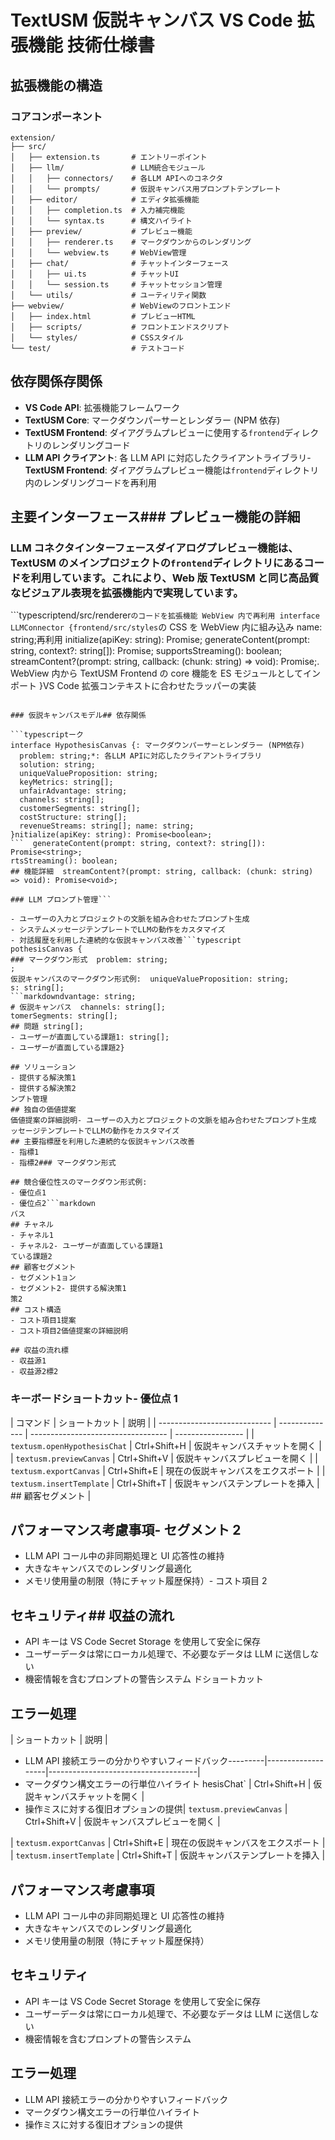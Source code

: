 # TextUSM 仮説キャンバス VS Code 拡張機能 技術仕様書

## 拡張機能の構造

### コアコンポーネント

```
extension/
├── src/
│   ├── extension.ts       # エントリーポイント
│   ├── llm/               # LLM統合モジュール
│   │   ├── connectors/    # 各LLM APIへのコネクタ
│   │   └── prompts/       # 仮説キャンバス用プロンプトテンプレート
│   ├── editor/            # エディタ拡張機能
│   │   ├── completion.ts  # 入力補完機能
│   │   └── syntax.ts      # 構文ハイライト
│   ├── preview/           # プレビュー機能
│   │   ├── renderer.ts    # マークダウンからのレンダリング
│   │   └── webview.ts     # WebView管理
│   ├── chat/              # チャットインターフェース
│   │   ├── ui.ts          # チャットUI
│   │   └── session.ts     # チャットセッション管理
│   └── utils/             # ユーティリティ関数
├── webview/               # WebViewのフロントエンド
│   ├── index.html         # プレビューHTML
│   ├── scripts/           # フロントエンドスクリプト
│   └── styles/            # CSSスタイル
└── test/                  # テストコード
```

## 依存関係存関係

- **VS Code API**: 拡張機能フレームワーク
- **TextUSM Core**: マークダウンパーサーとレンダラー (NPM 依存)
- **TextUSM Frontend**: ダイアグラムプレビューに使用する`frontend`ディレクトリのレンダリングコード
- **LLM API クライアント**: 各 LLM API に対応したクライアントライブラリ- **TextUSM Frontend**: ダイアグラムプレビュー機能は`frontend`ディレクトリ内のレンダリングコードを再利用

## 主要インターフェース### プレビュー機能の詳細

### LLM コネクタインターフェースダイアログプレビュー機能は、TextUSM のメインプロジェクトの`frontend`ディレクトリにあるコードを利用しています。これにより、Web 版 TextUSM と同じ高品質なビジュアル表現を拡張機能内で実現しています。

```typescriptend/src/renderer`のコードを拡張機能 WebView 内で再利用
interface LLMConnector {frontend/src/styles`の CSS を WebView 内に組み込み
name: string;再利用
initialize(apiKey: string): Promise<boolean>;
generateContent(prompt: string, context?: string[]): Promise<string>;
supportsStreaming(): boolean;
streamContent?(prompt: string, callback: (chunk: string) => void): Promise<void>;. WebView 内から TextUSM Frontend の core 機能を ES モジュールとしてインポート
}VS Code 拡張コンテキストに合わせたラッパーの実装

````3. VS Code固有の機能（テーマ、設定など）との連携

### 仮説キャンバスモデル## 依存関係

```typescriptーク
interface HypothesisCanvas {: マークダウンパーサーとレンダラー (NPM依存)
  problem: string;*: 各LLM APIに対応したクライアントライブラリ
  solution: string;
  uniqueValueProposition: string;
  keyMetrics: string[];
  unfairAdvantage: string;
  channels: string[];
  customerSegments: string[];
  costStructure: string[];
  revenueStreams: string[]; name: string;
}nitialize(apiKey: string): Promise<boolean>;
```  generateContent(prompt: string, context?: string[]): Promise<string>;
rtsStreaming(): boolean;
## 機能詳細  streamContent?(prompt: string, callback: (chunk: string) => void): Promise<void>;

### LLM プロンプト管理```

- ユーザーの入力とプロジェクトの文脈を組み合わせたプロンプト生成
- システムメッセージテンプレートでLLMの動作をカスタマイズ
- 対話履歴を利用した連続的な仮説キャンバス改善```typescript
pothesisCanvas {
### マークダウン形式  problem: string;
;
仮説キャンバスのマークダウン形式例:  uniqueValueProposition: string;
s: string[];
```markdowndvantage: string;
# 仮説キャンバス  channels: string[];
tomerSegments: string[];
## 問題 string[];
- ユーザーが直面している課題1: string[];
- ユーザーが直面している課題2}

## ソリューション
- 提供する解決策1
- 提供する解決策2
ンプト管理
## 独自の価値提案
価値提案の詳細説明- ユーザーの入力とプロジェクトの文脈を組み合わせたプロンプト生成
ッセージテンプレートでLLMの動作をカスタマイズ
## 主要指標歴を利用した連続的な仮説キャンバス改善
- 指標1
- 指標2### マークダウン形式

## 競合優位性スのマークダウン形式例:
- 優位点1
- 優位点2```markdown
バス
## チャネル
- チャネル1
- チャネル2- ユーザーが直面している課題1
ている課題2
## 顧客セグメント
- セグメント1ョン
- セグメント2- 提供する解決策1
策2
## コスト構造
- コスト項目1提案
- コスト項目2価値提案の詳細説明

## 収益の流れ標
- 収益源1
- 収益源2標2
````

### キーボードショートカット- 優位点 1

| コマンド                     | ショートカット | 説明                               |
| ---------------------------- | -------------- | ---------------------------------- | ----------------- |
| `textusm.openHypothesisChat` | Ctrl+Shift+H   | 仮説キャンバスチャットを開く       |
| `textusm.previewCanvas`      | Ctrl+Shift+V   | 仮説キャンバスプレビューを開く     |
| `textusm.exportCanvas`       | Ctrl+Shift+E   | 現在の仮説キャンバスをエクスポート |
| `textusm.insertTemplate`     | Ctrl+Shift+T   | 仮説キャンバステンプレートを挿入   | ## 顧客セグメント |

## パフォーマンス考慮事項- セグメント 2

- LLM API コール中の非同期処理と UI 応答性の維持
- 大きなキャンバスでのレンダリング最適化
- メモリ使用量の制限（特にチャット履歴保持）- コスト項目 2

## セキュリティ## 収益の流れ

- API キーは VS Code Secret Storage を使用して安全に保存
- ユーザーデータは常にローカル処理で、不必要なデータは LLM に送信しない
- 機密情報を含むプロンプトの警告システム
  ドショートカット

## エラー処理

| ショートカット | 説明 |

- LLM API 接続エラーの分かりやすいフィードバック---------|-------------------|-------------------------------------|
- マークダウン構文エラーの行単位ハイライト hesisChat` | Ctrl+Shift+H | 仮説キャンバスチャットを開く |
- 操作ミスに対する復旧オプションの提供| `textusm.previewCanvas` | Ctrl+Shift+V | 仮説キャンバスプレビューを開く |

| `textusm.exportCanvas` | Ctrl+Shift+E | 現在の仮説キャンバスをエクスポート |
| `textusm.insertTemplate` | Ctrl+Shift+T | 仮説キャンバステンプレートを挿入 |

## パフォーマンス考慮事項

- LLM API コール中の非同期処理と UI 応答性の維持
- 大きなキャンバスでのレンダリング最適化
- メモリ使用量の制限（特にチャット履歴保持）

## セキュリティ

- API キーは VS Code Secret Storage を使用して安全に保存
- ユーザーデータは常にローカル処理で、不必要なデータは LLM に送信しない
- 機密情報を含むプロンプトの警告システム

## エラー処理

- LLM API 接続エラーの分かりやすいフィードバック
- マークダウン構文エラーの行単位ハイライト
- 操作ミスに対する復旧オプションの提供
